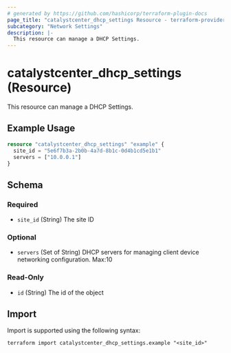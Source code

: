 ```yaml
---
# generated by https://github.com/hashicorp/terraform-plugin-docs
page_title: "catalystcenter_dhcp_settings Resource - terraform-provider-catalystcenter"
subcategory: "Network Settings"
description: |-
  This resource can manage a DHCP Settings.
---
```


# catalystcenter_dhcp_settings (Resource)

This resource can manage a DHCP Settings.

## Example Usage

```terraform
resource "catalystcenter_dhcp_settings" "example" {
  site_id = "5e6f7b3a-2b0b-4a7d-8b1c-0d4b1cd5e1b1"
  servers = ["10.0.0.1"]
}
```

<!-- schema generated by tfplugindocs -->
## Schema

### Required

- `site_id` (String) The site ID

### Optional

- `servers` (Set of String) DHCP servers for managing client device networking configuration. Max:10

### Read-Only

- `id` (String) The id of the object

## Import

Import is supported using the following syntax:

```shell
terraform import catalystcenter_dhcp_settings.example "<site_id>"
```
